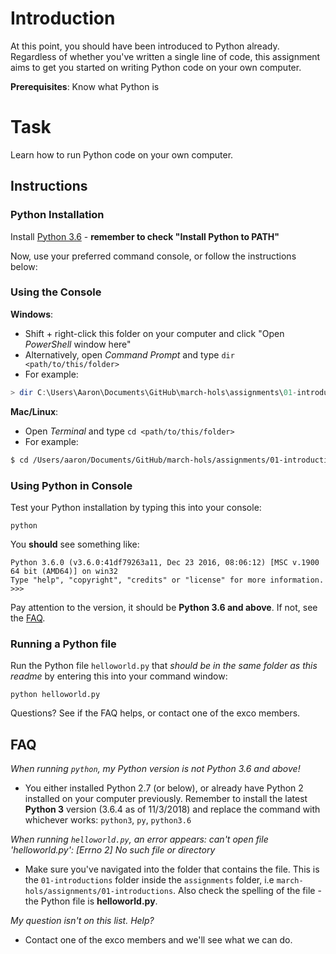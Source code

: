 # Introduction

At this point, you should have been introduced to Python already. Regardless of whether you've written a single line of code, this assignment aims to get you started on writing Python code on your own computer.

**Prerequisites**: Know what Python is

# Task

Learn how to run Python code on your own computer.

## Instructions

### Python Installation
Install [Python 3.6](https://www.python.org/downloads/) - **remember to check "Install Python to PATH"**

Now, use your preferred command console, or follow the instructions below:

### Using the Console

**Windows**:

- Shift + right-click this folder on your computer and click "Open *PowerShell* window here"
- Alternatively, open *Command Prompt* and type `dir <path/to/this/folder>`
- For example:
```powershell
> dir C:\Users\Aaron\Documents\GitHub\march-hols\assignments\01-introduction
```

**Mac/Linux**:

- Open *Terminal* and type `cd <path/to/this/folder>`
- For example:
```bash
$ cd /Users/aaron/Documents/GitHub/march-hols/assignments/01-introduction
```

### Using Python in Console

Test your Python installation by typing this into your console:
```
python
```

You **should** see something like:
```
Python 3.6.0 (v3.6.0:41df79263a11, Dec 23 2016, 08:06:12) [MSC v.1900 64 bit (AMD64)] on win32
Type "help", "copyright", "credits" or "license" for more information.
>>>
```

Pay attention to the version, it should be **Python 3.6 and above**. If not, see the [FAQ](#FAQ).

### Running a Python file

Run the Python file `helloworld.py` that *should be in the same folder as this readme* by entering this into your command window:
```
python helloworld.py
```

Questions? See if the FAQ helps, or contact one of the exco members.

## FAQ

*When running `python`, my Python version is not Python 3.6 and above!*

- You either installed Python 2.7 (or below), or already have Python 2 installed on your computer previously. Remember to install the latest **Python 3** version (3.6.4 as of 11/3/2018) and replace the command with whichever works: `python3`, `py`, `python3.6`

*When running `helloworld.py`, an error appears: can't open file 'helloworld.py': [Errno 2] No such file or directory*

- Make sure you've navigated into the folder that contains the file. This is the `01-introductions` folder inside the `assignments` folder, i.e `march-hols/assignments/01-introductions`. Also check the spelling of the file - the Python file is **helloworld.py**.

*My question isn't on this list. Help?*

- Contact one of the exco members and we'll see what we can do.